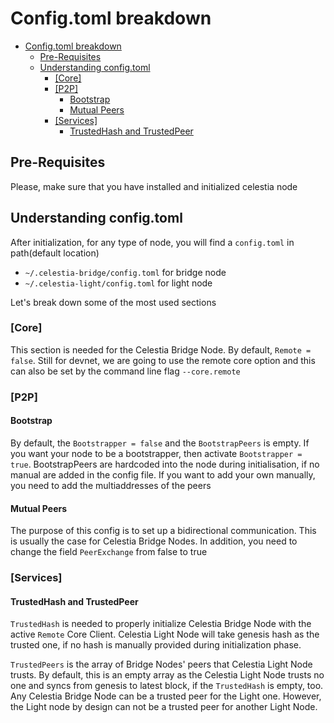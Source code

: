 # Config.toml breakdown

- [Config.toml breakdown](#configtoml-breakdown)
  - [Pre-Requisites](#pre-requisites)
  - [Understanding config.toml](#understanding-configtoml)
    - [[Core]](#core)
    - [[P2P]](#p2p)
      - [Bootstrap](#bootstrap)
      - [Mutual Peers](#mutual-peers)
    - [[Services]](#services)
      - [TrustedHash and TrustedPeer](#trustedhash-and-trustedpeer)

## Pre-Requisites
Please, make sure that you have installed and initialized celestia node

## Understanding config.toml
After initialization, for any type of node, you will find a `config.toml` in path(default location)
- `~/.celestia-bridge/config.toml` for bridge node
- `~/.celestia-light/config.toml` for light node 

Let's break down some of the most used sections
### [Core]
This section is needed for the Celestia Bridge Node. By default, `Remote = false`. Still for devnet, we are going to use the remote core option and this can also be set
by the command line flag `--core.remote` 

### [P2P]
#### Bootstrap
By default, the `Bootstrapper = false` and the `BootstrapPeers` is empty. If you want your node to be a bootstrapper, then activate `Bootstrapper = true`.
BootstrapPeers are hardcoded into the node during initialisation, if no manual are added in the config file. If you want to add your own manually, you need to add the multiaddresses of the peers

#### Mutual Peers
The purpose of this config is to set up a bidirectional communication. This is usually the case for Celestia Bridge Nodes. In addition, you need to change the field 
`PeerExchange` from false to true

### [Services]
#### TrustedHash and TrustedPeer
`TrustedHash` is needed to properly initialize Celestia Bridge Node with the active `Remote` Core Client. Celestia Light Node will take genesis hash as the trusted one, if no hash is manually provided during initialization phase.

`TrustedPeers` is the array of Bridge Nodes' peers that Celestia Light Node trusts. By default, this is an empty array as the Celestia Light Node trusts no one and syncs from genesis to latest block, if the `TrustedHash` is empty, too.
Any Celestia Bridge Node can be a trusted peer for the Light one. However, the Light node by design can not be a trusted peer for another Light Node.